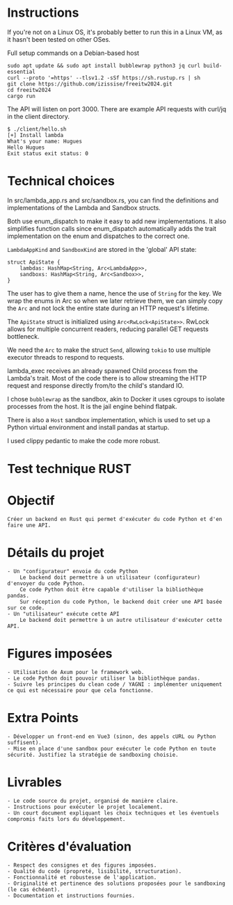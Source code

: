 # Instructions

If you're not on a Linux OS, it's probably better to run this in a Linux VM, as it hasn't been tested on other OSes.

Full setup commands on a Debian-based host
```
sudo apt update && sudo apt install bubblewrap python3 jq curl build-essential
curl --proto '=https' --tlsv1.2 -sSf https://sh.rustup.rs | sh
git clone https://github.com/izissise/freeitw2024.git
cd freeitw2024
cargo run
```

The API will listen on port 3000. There are example API requests with curl/jq in the client directory.
```
$ ./client/hello.sh
[+] Install lambda
What's your name: Hugues
Hello Hugues
Exit status exit status: 0
```

# Technical choices

In src/lambda_app.rs and src/sandbox.rs, you can find the definitions and implementations of the Lambda and Sandbox structs.

Both use enum_dispatch to make it easy to add new implementations. It also simplifies function calls since enum_dispatch automatically adds the trait implementation on the enum and dispatches to the correct one.

`LambdaAppKind` and `SandboxKind` are stored in the 'global' API state:
```
struct ApiState {
    lambdas: HashMap<String, Arc<LambdaApp>>,
    sandboxs: HashMap<String, Arc<Sandbox>>,
}
```
The user has to give them a name, hence the use of `String` for the key. We wrap the enums in Arc so when we later retrieve them, we can simply copy the `Arc` and not lock the entire state during an HTTP request's lifetime.

The `ApiState` struct is initialized using `Arc<RwLock<ApiState>>`. RwLock allows for multiple concurrent readers, reducing parallel GET requests bottleneck.

We need the `Arc` to make the struct `Send`, allowing `tokio` to use multiple executor threads to respond to requests.

lambda_exec receives an already spawned Child process from the Lambda's trait. Most of the code there is to allow streaming the HTTP request and response directly from/to the child's standard IO.

I chose `bubblewrap` as the sandbox, akin to Docker it uses cgroups to isolate processes from the host. It is the jail engine behind flatpak.

There is also a `Host` sandbox implementation, which is used to set up a Python virtual environment and install pandas at startup.


I used clippy pedantic to make the code more robust.

# Test technique RUST

# Objectif
    Créer un backend en Rust qui permet d'exécuter du code Python et d'en faire une API.

# Détails du projet
    - Un "configurateur" envoie du code Python
        Le backend doit permettre à un utilisateur (configurateur) d'envoyer du code Python.
        Ce code Python doit être capable d'utiliser la bibliothèque pandas.
        Sur réception du code Python, le backend doit créer une API basée sur ce code.
    - Un "utilisateur" exécute cette API
        Le backend doit permettre à un autre utilisateur d'exécuter cette API.

# Figures imposées
    - Utilisation de Axum pour le framework web.
    - Le code Python doit pouvoir utiliser la bibliothèque pandas.
    - Suivre les principes du clean code / YAGNI : implémenter uniquement ce qui est nécessaire pour que cela fonctionne.

# Extra Points
    - Développer un front-end en Vue3 (sinon, des appels cURL ou Python suffisent).
    - Mise en place d'une sandbox pour exécuter le code Python en toute sécurité. Justifiez la stratégie de sandboxing choisie.

# Livrables
    - Le code source du projet, organisé de manière claire.
    - Instructions pour exécuter le projet localement.
    - Un court document expliquant les choix techniques et les éventuels compromis faits lors du développement.

# Critères d'évaluation
    - Respect des consignes et des figures imposées.
    - Qualité du code (propreté, lisibilité, structuration).
    - Fonctionnalité et robustesse de l'application.
    - Originalité et pertinence des solutions proposées pour le sandboxing (le cas échéant).
    - Documentation et instructions fournies.
